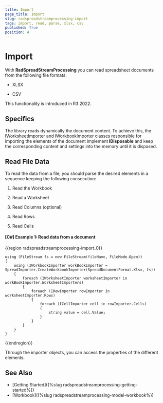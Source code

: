 ```yaml
---
title: Import
page_title: Import
slug: radspreadstreamprocessing-import
tags: import, read, parse, xlsx, csv
published: True
position: 4
---
```


# Import

With **RadSpreadStreamProcessing** you can read spreadsheet documents from the following file formats:

* XLSX

* CSV

This functionality is introduced in R3 2022.

## Specifics

The library reads dynamically the document content. To achieve this, the IWorksheetImporter and IWorkbookImporter  classes responsible for importing the elements of the document implement **IDisposable** and keep the corresponding content and settings into the memory until it is disposed. 

## Read File Data

To read the data from a file, you should parse the desired elements in a sequence keeping the following consecution:

1. Read the Workbook 

2. Read a Worksheet

3. Read Columns (optional)

4. Read Rows 

5. Read Cells 


#### [C#] Example 1: Read data from a document

{{region radspreadstreamprocessing-import_0}}

	using (FileStream fs = new FileStream(fileName, FileMode.Open))
	{
		using (IWorkbookImporter workBookImporter = SpreadImporter.CreateWorkbookImporter(SpreadDocumentFormat.Xlsx, fs))
		{
			foreach (IWorksheetImporter worksheetImporter in workBookImporter.WorksheetImporters)
			{
				foreach (IRowImporter rowImporter in worksheetImporter.Rows)
				{
					foreach (ICellImporter cell in rowImporter.Cells)
					{
						string value = cell.Value;
					}
				}
			}
		}
	}

{{endregion}}

Through the importer objects, you can access the properties of the different elements.

## See Also

* [Getting Started]({%slug radspreadstreamprocessing-getting-started%})
* [Workbook]({%slug radspreadstreamprocessing-model-workbook%})
